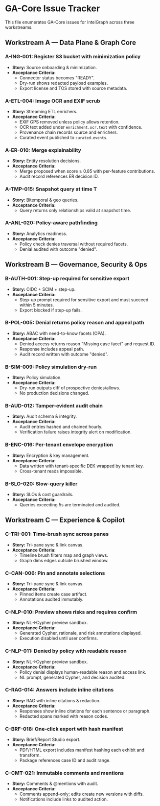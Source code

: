 # GA-Core Issue Tracker

This file enumerates GA-Core issues for IntelGraph across three workstreams.

## Workstream A — Data Plane & Graph Core

### A-ING-001: Register S3 bucket with minimization policy

- **Story:** Source onboarding & minimization.
- **Acceptance Criteria:**
  - Connector status becomes "READY".
  - Dry-run shows redacted payload examples.
  - Export license and TOS stored with source metadata.

### A-ETL-004: Image OCR and EXIF scrub

- **Story:** Streaming ETL enrichers.
- **Acceptance Criteria:**
  - EXIF GPS removed unless policy allows retention.
  - OCR text added under `enrichment.ocr.text` with confidence.
  - Provenance chain records source and enrichers.
  - Curated event published to `curated.events`.

### A-ER-010: Merge explainability

- **Story:** Entity resolution decisions.
- **Acceptance Criteria:**
  - Merge proposed when score ≥ 0.85 with per-feature contributions.
  - Audit record references ER decision ID.

### A-TMP-015: Snapshot query at time T

- **Story:** Bitemporal & geo queries.
- **Acceptance Criteria:**
  - Query returns only relationships valid at snapshot time.

### A-ANL-020: Policy-aware pathfinding

- **Story:** Analytics readiness.
- **Acceptance Criteria:**
  - Policy check denies traversal without required facets.
  - Denial audited with outcome "denied".

## Workstream B — Governance, Security & Ops

### B-AUTH-001: Step-up required for sensitive export

- **Story:** OIDC + SCIM + step-up.
- **Acceptance Criteria:**
  - Step-up prompt required for sensitive export and must succeed within 5 minutes.
  - Export blocked if step-up fails.

### B-POL-005: Denial returns policy reason and appeal path

- **Story:** ABAC with need-to-know facets (OPA).
- **Acceptance Criteria:**
  - Denied access returns reason "Missing case facet" and request ID.
  - Response includes appeal path.
  - Audit record written with outcome "denied".

### B-SIM-009: Policy simulation dry-run

- **Story:** Policy simulation.
- **Acceptance Criteria:**
  - Dry-run outputs diff of prospective denies/allows.
  - No production decisions changed.

### B-AUD-012: Tamper-evident audit chain

- **Story:** Audit schema & integrity.
- **Acceptance Criteria:**
  - Audit entries hashed and chained hourly.
  - Verification failure raises integrity alert on modification.

### B-ENC-016: Per-tenant envelope encryption

- **Story:** Encryption & key management.
- **Acceptance Criteria:**
  - Data written with tenant-specific DEK wrapped by tenant key.
  - Cross-tenant reads impossible.

### B-SLO-020: Slow-query killer

- **Story:** SLOs & cost guardrails.
- **Acceptance Criteria:**
  - Queries exceeding 5s are terminated and audited.

## Workstream C — Experience & Copilot

### C-TRI-001: Time-brush sync across panes

- **Story:** Tri-pane sync & link canvas.
- **Acceptance Criteria:**
  - Timeline brush filters map and graph views.
  - Graph dims edges outside brushed window.

### C-CAN-006: Pin and annotate selections

- **Story:** Tri-pane sync & link canvas.
- **Acceptance Criteria:**
  - Pinned items create case artifact.
  - Annotations audited immutably.

### C-NLP-010: Preview shows risks and requires confirm

- **Story:** NL→Cypher preview sandbox.
- **Acceptance Criteria:**
  - Generated Cypher, rationale, and risk annotations displayed.
  - Execution disabled until user confirms.

### C-NLP-011: Denied by policy with readable reason

- **Story:** NL→Cypher preview sandbox.
- **Acceptance Criteria:**
  - Policy denial displays human-readable reason and access link.
  - NL prompt, generated Cypher, and decision audited.

### C-RAG-014: Answers include inline citations

- **Story:** RAG with inline citations & redaction.
- **Acceptance Criteria:**
  - Responses show inline citations for each sentence or paragraph.
  - Redacted spans marked with reason codes.

### C-BRF-018: One-click export with hash manifest

- **Story:** Brief/Report Studio export.
- **Acceptance Criteria:**
  - PDF/HTML export includes manifest hashing each exhibit and transform.
  - Package references case ID and audit range.

### C-CMT-021: Immutable comments and mentions

- **Story:** Comments & @mentions with audit.
- **Acceptance Criteria:**
  - Comments append-only; edits create new versions with diffs.
  - Notifications include links to audited action.
